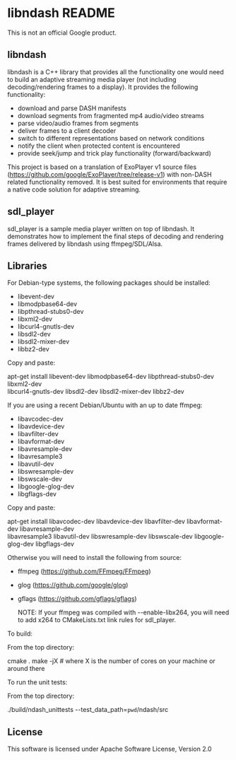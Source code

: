 libndash README
===============

This is not an official Google product.

## libndash

libndash is a C++ library that provides all the functionality one would
need to build an adaptive streaming media player (not including
decoding/rendering frames to a display).  It provides the following
functionality:

* download and parse DASH manifests
* download segments from fragmented mp4 audio/video streams
* parse video/audio frames from segments
* deliver frames to a client decoder
* switch to different representations based on network conditions
* notify the client when protected content is encountered
* provide seek/jump and trick play functionality (forward/backward)

This project is based on a translation of ExoPlayer v1 source files
(https://github.com/google/ExoPlayer/tree/release-v1) with non-DASH related
functionality removed. It is best suited for environments that require a
native code solution for adaptive streaming.

## sdl_player

sdl_player is a sample media player written on top of libndash. It
demonstrates how to implement the final steps of decoding and rendering frames
delivered by libndash using ffmpeg/SDL/Alsa.

## Libraries

For Debian-type systems, the following packages should be installed:

* libevent-dev
* libmodpbase64-dev
* libpthread-stubs0-dev
* libxml2-dev
* libcurl4-gnutls-dev
* libsdl2-dev
* libsdl2-mixer-dev
* libbz2-dev

Copy and paste:

apt-get install libevent-dev libmodpbase64-dev libpthread-stubs0-dev libxml2-dev \
 libcurl4-gnutls-dev libsdl2-dev libsdl2-mixer-dev libbz2-dev

If you are using a recent Debian/Ubuntu with an up to date ffmpeg:

* libavcodec-dev
* libavdevice-dev
* libavfilter-dev
* libavformat-dev
* libavresample-dev
* libavresample3
* libavutil-dev
* libswresample-dev
* libswscale-dev
* libgoogle-glog-dev
* libgflags-dev

Copy and paste:

apt-get install libavcodec-dev libavdevice-dev libavfilter-dev libavformat-dev libavresample-dev \
  libavresample3 libavutil-dev libswresample-dev libswscale-dev libgoogle-glog-dev libgflags-dev

Otherwise you will need to install the following from source:

* ffmpeg (https://github.com/FFmpeg/FFmpeg)
* glog (https://github.com/google/glog)
* gflags (https://github.com/gflags/gflags)

  NOTE: If your ffmpeg was compiled with --enable-libx264, you will need to
        add x264 to CMakeLists.txt link rules for sdl_player.

To build:

From the top directory:

cmake .
make -jX  # where X is the number of cores on your machine or around there

To run the unit tests:

From the top directory:

./build/ndash_unittests --test_data_path=`pwd`/ndash/src

## License

This software is licensed under Apache Software License, Version 2.0
